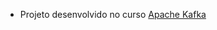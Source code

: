 - Projeto desenvolvido no curso [Apache Kafka](https://www.udemy.com/certificate/UC-e6e12423-d1c9-41f6-bc4f-161a2d851825/)
